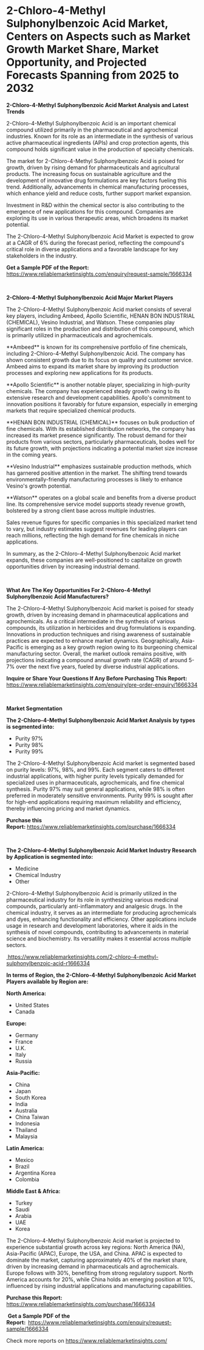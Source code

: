 <p><h1>2-Chloro-4-Methyl Sulphonylbenzoic Acid Market, Centers on Aspects such as Market Growth Market Share, Market Opportunity, and Projected Forecasts Spanning from 2025 to 2032</h1></p><p><strong>2-Chloro-4-Methyl Sulphonylbenzoic Acid Market Analysis and Latest Trends</strong></p>
<p><p>2-Chloro-4-Methyl Sulphonylbenzoic Acid is an important chemical compound utilized primarily in the pharmaceutical and agrochemical industries. Known for its role as an intermediate in the synthesis of various active pharmaceutical ingredients (APIs) and crop protection agents, this compound holds significant value in the production of specialty chemicals.</p><p>The market for 2-Chloro-4-Methyl Sulphonylbenzoic Acid is poised for growth, driven by rising demand for pharmaceuticals and agricultural products. The increasing focus on sustainable agriculture and the development of innovative drug formulations are key factors fueling this trend. Additionally, advancements in chemical manufacturing processes, which enhance yield and reduce costs, further support market expansion.</p><p>Investment in R&D within the chemical sector is also contributing to the emergence of new applications for this compound. Companies are exploring its use in various therapeutic areas, which broadens its market potential. </p><p>The 2-Chloro-4-Methyl Sulphonylbenzoic Acid Market is expected to grow at a CAGR of 6% during the forecast period, reflecting the compound's critical role in diverse applications and a favorable landscape for key stakeholders in the industry.</p></p>
<p><strong>Get a Sample PDF of the Report:&nbsp;</strong> <a href="https://www.reliablemarketinsights.com/enquiry/request-sample/1666334?utm_campaign=1887&utm_medium=2&utm_source=Github&utm_content=ia&utm_term=02022025&utm_id=2-chloro-4-methyl-sulphonylbenzoic-acid">https://www.reliablemarketinsights.com/enquiry/request-sample/1666334</a></p>
<p>&nbsp;</p>
<p><strong>2-Chloro-4-Methyl Sulphonylbenzoic Acid Major Market Players</strong></p>
<p><p>The 2-Chloro-4-Methyl Sulphonylbenzoic Acid market consists of several key players, including Ambeed, Apollo Scientific, HENAN BON INDUSTRIAL (CHEMICAL), Vesino Industrial, and Watson. These companies play significant roles in the production and distribution of this compound, which is primarily utilized in pharmaceuticals and agrochemicals.</p><p>**Ambeed** is known for its comprehensive portfolio of fine chemicals, including 2-Chloro-4-Methyl Sulphonylbenzoic Acid. The company has shown consistent growth due to its focus on quality and customer service. Ambeed aims to expand its market share by improving its production processes and exploring new applications for its products.</p><p>**Apollo Scientific** is another notable player, specializing in high-purity chemicals. The company has experienced steady growth owing to its extensive research and development capabilities. Apollo's commitment to innovation positions it favorably for future expansion, especially in emerging markets that require specialized chemical products.</p><p>**HENAN BON INDUSTRIAL (CHEMICAL)** focuses on bulk production of fine chemicals. With its established distribution networks, the company has increased its market presence significantly. The robust demand for their products from various sectors, particularly pharmaceuticals, bodes well for its future growth, with projections indicating a potential market size increase in the coming years.</p><p>**Vesino Industrial** emphasizes sustainable production methods, which has garnered positive attention in the market. The shifting trend towards environmentally-friendly manufacturing processes is likely to enhance Vesino's growth potential.</p><p>**Watson** operates on a global scale and benefits from a diverse product line. Its comprehensive service model supports steady revenue growth, bolstered by a strong client base across multiple industries. </p><p>Sales revenue figures for specific companies in this specialized market tend to vary, but industry estimates suggest revenues for leading players can reach millions, reflecting the high demand for fine chemicals in niche applications.</p><p>In summary, as the 2-Chloro-4-Methyl Sulphonylbenzoic Acid market expands, these companies are well-positioned to capitalize on growth opportunities driven by increasing industrial demand.</p></p>
<p>&nbsp;</p>
<p><strong>What Are The Key Opportunities For 2-Chloro-4-Methyl Sulphonylbenzoic Acid Manufacturers?</strong></p>
<p><p>The 2-Chloro-4-Methyl Sulphonylbenzoic Acid market is poised for steady growth, driven by increasing demand in pharmaceutical applications and agrochemicals. As a critical intermediate in the synthesis of various compounds, its utilization in herbicides and drug formulations is expanding. Innovations in production techniques and rising awareness of sustainable practices are expected to enhance market dynamics. Geographically, Asia-Pacific is emerging as a key growth region owing to its burgeoning chemical manufacturing sector. Overall, the market outlook remains positive, with projections indicating a compound annual growth rate (CAGR) of around 5-7% over the next five years, fueled by diverse industrial applications.</p></p>
<p><strong>Inquire or Share Your Questions If Any Before Purchasing This Report:</strong> <a href="https://www.reliablemarketinsights.com/enquiry/pre-order-enquiry/1666334?utm_campaign=1887&utm_medium=2&utm_source=Github&utm_content=ia&utm_term=02022025&utm_id=2-chloro-4-methyl-sulphonylbenzoic-acid">https://www.reliablemarketinsights.com/enquiry/pre-order-enquiry/1666334</a></p>
<p>&nbsp;</p>
<p><strong>Market Segmentation</strong></p>
<p><strong>The 2-Chloro-4-Methyl Sulphonylbenzoic Acid Market Analysis by types is segmented into:</strong></p>
<p><ul><li>Purity 97%</li><li>Purity 98%</li><li>Purity 99%</li></ul></p>
<p><p>The 2-Chloro-4-Methyl Sulphonylbenzoic Acid market is segmented based on purity levels: 97%, 98%, and 99%. Each segment caters to different industrial applications, with higher purity levels typically demanded for specialized uses in pharmaceuticals, agrochemicals, and fine chemical synthesis. Purity 97% may suit general applications, while 98% is often preferred in moderately sensitive environments. Purity 99% is sought after for high-end applications requiring maximum reliability and efficiency, thereby influencing pricing and market dynamics.</p></p>
<p><strong>Purchase this Report:&nbsp;</strong><a href="https://www.reliablemarketinsights.com/purchase/1666334?utm_campaign=1887&utm_medium=2&utm_source=Github&utm_content=ia&utm_term=02022025&utm_id=2-chloro-4-methyl-sulphonylbenzoic-acid">https://www.reliablemarketinsights.com/purchase/1666334</a></p>
<p>&nbsp;</p>
<p><strong>The 2-Chloro-4-Methyl Sulphonylbenzoic Acid Market Industry Research by Application is segmented into:</strong></p>
<p><ul><li>Medicine</li><li>Chemical Industry</li><li>Other</li></ul></p>
<p><p>2-Chloro-4-Methyl Sulphonylbenzoic Acid is primarily utilized in the pharmaceutical industry for its role in synthesizing various medicinal compounds, particularly anti-inflammatory and analgesic drugs. In the chemical industry, it serves as an intermediate for producing agrochemicals and dyes, enhancing functionality and efficiency. Other applications include usage in research and development laboratories, where it aids in the synthesis of novel compounds, contributing to advancements in material science and biochemistry. Its versatility makes it essential across multiple sectors.</p></p>
<p><a href="https://www.reliablemarketinsights.com/2-chloro-4-methyl-sulphonylbenzoic-acid-r1666334?utm_campaign=1887&utm_medium=2&utm_source=Github&utm_content=ia&utm_term=02022025&utm_id=2-chloro-4-methyl-sulphonylbenzoic-acid">&nbsp;https://www.reliablemarketinsights.com/2-chloro-4-methyl-sulphonylbenzoic-acid-r1666334</a></p>
<p><strong>In terms of Region, the 2-Chloro-4-Methyl Sulphonylbenzoic Acid Market Players available by Region are:</strong></p>
<p>
    <p> <strong> North America: </strong>
        <ul>
            <li>United States</li>
            <li>Canada</li>
        </ul>
        </p> 
    <p> <strong> Europe: </strong>
        <ul>
            <li>Germany</li>
            <li>France</li>
            <li>U.K.</li>
            <li>Italy</li>
            <li>Russia</li>
        </ul>
        </p> 
    <p> <strong> Asia-Pacific: </strong>
        <ul>
            <li>China</li>
            <li>Japan</li>
            <li>South Korea</li>
            <li>India</li>
            <li>Australia</li>
            <li>China Taiwan</li>
            <li>Indonesia</li>
            <li>Thailand</li>
            <li>Malaysia</li>
        </ul>
        </p> 
    <p> <strong> Latin America: </strong>
        <ul>
            <li>Mexico</li>
            <li>Brazil</li>
            <li>Argentina Korea</li>
            <li>Colombia</li>
        </ul>
        </p> 
    <p> <strong> Middle East & Africa: </strong>
        <ul>
            <li>Turkey</li>
            <li>Saudi</li>
            <li>Arabia</li>
            <li>UAE</li>
            <li>Korea</li>
        </ul>
    </p>
    </p>
<p><p>The 2-Chloro-4-Methyl Sulphonylbenzoic Acid market is projected to experience substantial growth across key regions: North America (NA), Asia-Pacific (APAC), Europe, the USA, and China. APAC is expected to dominate the market, capturing approximately 40% of the market share, driven by increasing demand in pharmaceuticals and agrochemicals. Europe follows with 30%, benefiting from strong regulatory support. North America accounts for 20%, while China holds an emerging position at 10%, influenced by rising industrial applications and manufacturing capabilities.</p></p>
<p><strong>Purchase this Report: </strong><a href="https://www.reliablemarketinsights.com/purchase/1666334?utm_campaign=1887&utm_medium=2&utm_source=Github&utm_content=ia&utm_term=02022025&utm_id=2-chloro-4-methyl-sulphonylbenzoic-acid">https://www.reliablemarketinsights.com/purchase/1666334</a></p>
<p>&nbsp;<strong>Get a Sample PDF of the Report:&nbsp;&nbsp;</strong><a href="https://www.reliablemarketinsights.com/enquiry/request-sample/1666334?utm_campaign=1887&utm_medium=2&utm_source=Github&utm_content=ia&utm_term=02022025&utm_id=2-chloro-4-methyl-sulphonylbenzoic-acid">https://www.reliablemarketinsights.com/enquiry/request-sample/1666334</a></p>
<p><strong></strong></p>
<p>Check more reports on <a href="https://www.reliablemarketinsights.com/?utm_campaign=1887&utm_medium=2&utm_source=Github&utm_content=ia&utm_term=02022025&utm_id=2-chloro-4-methyl-sulphonylbenzoic-acid">https://www.reliablemarketinsights.com/</a></p>